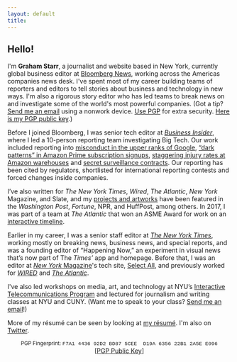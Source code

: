 ```yaml
---
layout: default
title: 
---
```


## Hello!   

  
 
<marquee direction="right" loop="1" scrollamount="7" style="position:absolute;right:0;z-index:-1;width:100%;">
<img src="http://gstarr.me/images/me.png" alt="it me!" title="it me! (Photo credit: Kristie Chua)" style="float:left;width:25%;margin-right:15px;margin-top:5px"> 
</marquee>  
<!--
<marquee direction="up" behavior="alternate" style="position:absolute;bottom:0;left:0;right:0;z-index:-1;width:100%;height:100%;">
<marquee loop="2" behavior="scroll" direction="left" scrollamount="5">
  <h2><font color="blue">I have a newsletter now</font></h2>
  <h3><i>http://graham.substack.com/</i></h3>
</marquee></marquee> -->   
  
I'm **Graham Starr**, a journalist and website based in New York, currently global business editor at [Bloomberg News](https://www.bloomberg.com/), working across the Americas companies news desk. I've spent most of my career building teams of reporters and editors to tell stories about business and technology in new ways. I'm also a rigorous story editor who has led teams to break news on and investigate some of the world's most powerful companies. (Got a tip? [Send me an email](mailto:&#103;&#115;&#116;&#97;&#114;&#114;&#51;&#50;&#49;&#64;&#103;&#109;&#97;&#105;&#108;&#46;&#99;&#111;&#109;?subject=Hi%20Graham%21) using a nonwork device. [Use PGP](https://ssd.eff.org/en/module/how-use-pgp-mac-os-x) for extra security. [Here is my PGP public key](http://pgp.mit.edu/pks/lookup?op=get&search=0x635622B12A5EE096).)   

Before I joined Bloomberg, I was senior tech editor at [*Business Insider*](https://www.businessinsider.com/sai), where I led a 10-person reporting team investigating Big Tech. Our work included reporting into [misconduct in the upper ranks of Google](https://www.businessinsider.com/deepmind-mustafa-suleyman-google-allegations-bullying-settlements-2021-8), [“dark patterns” in Amazon Prime subscription signups](https://www.businessinsider.com/amazon-prime-ftc-probe-customer-complaints-sign-ups-internal-documents-2022-3), [staggering injury rates at Amazon warehouses](https://www.businessinsider.com/amazon-fined-serious-violation-washington-state-warehouse-worker-safety-2022-3) and [secret surveillance contracts](https://www.businessinsider.com/google-amazon-microsoft-ice-cbp-third-party-contracts-cloud-2021-10). Our reporting has been cited by regulators, shortlisted for international reporting contests and forced changes inside companies.

I’ve also written for *The New York Times*, *Wired*, *The Atlantic*, *New York* Magazine, and Slate, and my [projects and artworks](https://gstarr.me/projects/) have been featured in the *Washington Post*, *Fortune*, NPR, and HuffPost, among others. In 2017, I was part of a team at *The Atlantic* that won an ASME Award for work on an [interactive timeline](https://www.theatlantic.com/timeline).         

Earlier in my career, I was a senior staff editor at [*The New York Times*](https://www.nytimes.com/), working mostly on breaking news, business news, and special reports, and was a founding editor of “Happening Now,” an experiment in visual news that’s now part of The *Times’* app and homepage. Before that, I was an editor at [*New York* Magazine](http://nymag.com)'s tech site, [Select All](https://nymag.com/selectall), and previously worked for [*WIRED*](https://www.wired.com/) and [*The Atlantic*](https://www.theatlantic.com/projects).

I've also led workshops on media, art, and technology at NYU’s [Interactive Telecommunications Program](https://itp.nyu.edu/) and lectured for journalism and writing classes at NYU and CUNY. (Want me to speak to your class? [Send me an email](mailto:gstarr321@gmail.com?subject=Hi%20Graham%21)!)       

More of my résumé can be seen by looking at [my résumé](http://gstarr.me/resume). I'm also on [Twitter](https://twitter.com/grahamstarr).     

<center><small>PGP Fingerprint: <font style="font-family:Courier">F7A1 4436 92D2 BD87 5CEE  D19A 6356 22B1 2A5E E096</font></small></center>  

<center>[<a href="http://pgp.mit.edu/pks/lookup?op=get&search=0x635622B12A5EE096">PGP Public Key</a>]</center>  


<div class="home">
<!--
  <div class="posts">
    {% for post in paginator.posts %}
      <div class="post py3">
        <p class="post-meta">{{ post.date | date: site.date_format }}</p>
        <a href="{{ post.url | prepend: site.baseurl }}" class="post-link"><h3 class="h1 post-title">{{ post.title }}</h3></a>
        <p class="post-summary">
          {% if post.summary %}
            {{ post.summary }}
          {% else %}
            {{ post.excerpt }}
          {% endif %}
        </p>
      </div>
    {% endfor %}
  </div>

  {% include pagination.html %}
-->  
</div>

<script>
  (function(i,s,o,g,r,a,m){i['GoogleAnalyticsObject']=r;i[r]=i[r]||function(){
  (i[r].q=i[r].q||[]).push(arguments)},i[r].l=1*new Date();a=s.createElement(o),
  m=s.getElementsByTagName(o)[0];a.async=1;a.src=g;m.parentNode.insertBefore(a,m)
  })(window,document,'script','//www.google-analytics.com/analytics.js','ga');

  ga('create', 'UA-57711230-4', 'auto');
  ga('send', 'pageview');

</script>
